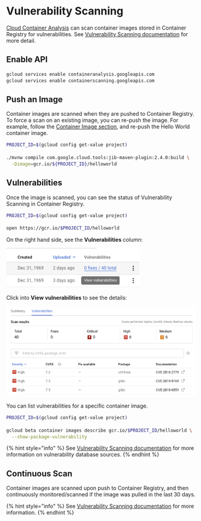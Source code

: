 # Vulnerability Scanning

[Cloud Container Analysis](https://cloud.google.com/container-registry/docs/container-analysis) can scan container images stored in Container Registry for vulnerabilities. See [Vulnerability Scanning documentation](https://cloud.google.com/container-registry/docs/vulnerability-scanning) for more detail.

## Enable API

```bash
gcloud services enable containeranalysis.googleapis.com
gcloud services enable containerscanning.googleapis.com
```

## Push an Image

Container images are scanned when they are pushed to Container Registry. To force a scan on an existing image, you can re-push the image. For example, follow the [Container Image section](container-image.md), and re-push the Hello World container image.

```bash
PROJECT_ID=$(gcloud config get-value project)

./mvnw compile com.google.cloud.tools:jib-maven-plugin:2.4.0:build \
  -Dimage=gcr.io/${PROJECT_ID}/helloworld
```

## Vulnerabilities

Once the image is scanned, you can see the status of Vulnerability Scanning in Container Registry.

```bash
PROJECT_ID=$(gcloud config get-value project)

open https://gcr.io/$PROJECT_ID/helloworld
```

On the right hand side, see the **Vulnerabilities** column:

![](../../.gitbook/assets/image%20%2839%29.png)

Click into **View vulnerabilities** to see the details:

![](../../.gitbook/assets/image%20%2840%29.png)

You can list vulnerabilities for a specific container image.

```bash
PROJECT_ID=$(gcloud config get-value project)

gcloud beta container images describe gcr.io/$PROJECT_ID/helloworld \
  --show-package-vulnerability
```

{% hint style="info" %}
See [Vulnerability Scanning documentation](https://cloud.google.com/container-registry/docs/vulnerability-scanning) for more information on vulnerability database sources.
{% endhint %}

## Continuous Scan

Container images are scanned upon push to Container Registry, and then continuously monitored/scanned if the image was pulled in the last 30 days.

{% hint style="info" %}
See [Vulnerability Scanning documentation](https://cloud.google.com/container-registry/docs/vulnerability-scanning) for more information.
{% endhint %}

